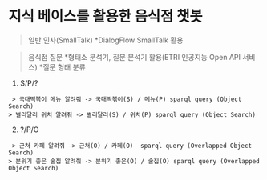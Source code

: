 지식 베이스를 활용한 음식점 챗봇
================
> 일반 인사(SmallTalk)
> *DialogFlow SmallTalk 활용

> 음식점 질문
*형태소 분석기, 질문 분석기 활용(ETRI 인공지능 Open API 서비스)
*질문 형태 분류
1. S/P/?
<pre><code> > 국대떡볶이 메뉴 알려줘 -> 국대떡볶이(S) / 메뉴(P) sparql query (Object Search)
> 별리달리 위치 알려줘 -> 별리달리(S) / 위치(P) sparql query (Object Search)
</code></pre>
2. ?/P/O
<pre><code> > 근처 카페 알려줘 -> 근처(O) / 카페(O)  sparql query (Overlapped Object Search)
> 분위기 좋은 술집 알려줘 -> 분위기 좋은(O) / 술집(O) sparql query (Overlapped Object Search)
</code></pre>
